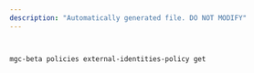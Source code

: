 ```yaml
---
description: "Automatically generated file. DO NOT MODIFY"
---
```


```bash


mgc-beta policies external-identities-policy get

```